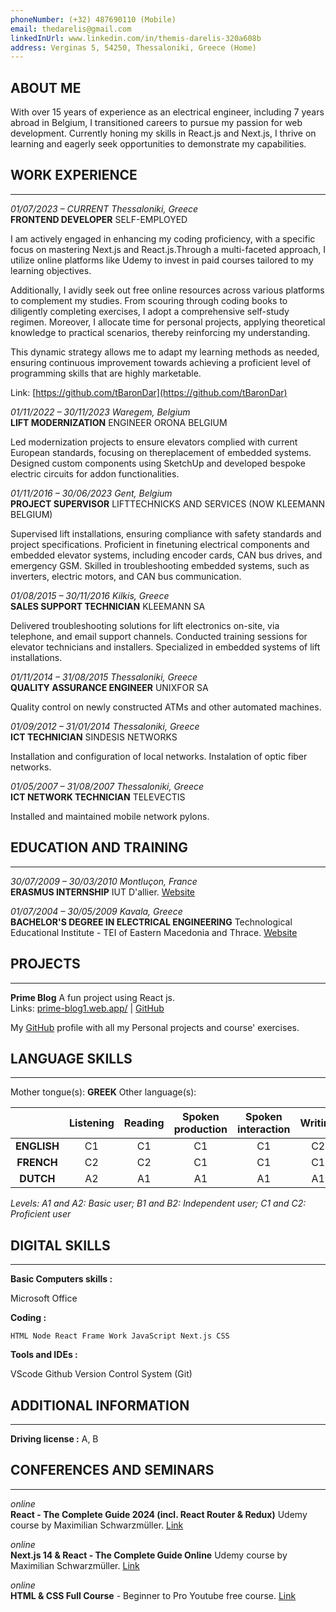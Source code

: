 ```yaml
---
phoneNumber: (+32) 487690110 (Mobile)
email: thedarelis@gmail.com
linkedInUrl: www.linkedin.com/in/themis-darelis-320a608b
address: Verginas 5, 54250, Thessaloniki, Greece (Home)
---
```


## ABOUT ME

With over 15 years of experience as an electrical engineer, including 7 years abroad in Belgium, I transitioned careers to pursue my passion for web development. Currently honing my skills in React.js and Next.js, I thrive on learning and eagerly seek opportunities to demonstrate my capabilities.

## WORK EXPERIENCE

---

_01/07/2023 – CURRENT Thessaloniki, Greece_  
**FRONTEND DEVELOPER** SELF-EMPLOYED

I am actively engaged in enhancing my coding proficiency, with a specific focus on mastering Next.js and React.js.Through a multi-faceted approach, I utilize online platforms like Udemy to invest in paid courses tailored to my learning objectives.

Additionally, I avidly seek out free online resources across various platforms to complement my studies. From scouring through coding books to diligently completing exercises, I adopt a comprehensive self-study regimen. Moreover, I allocate time for personal projects, applying theoretical knowledge to practical scenarios, thereby reinforcing my understanding.

This dynamic strategy allows me to adapt my learning methods as needed, ensuring continuous improvement towards achieving a proficient level of programming skills that are highly marketable.

Link: [https://github.com/tBaronDar](https://github.com/tBaronDar)

_01/11/2022 – 30/11/2023 Waregem, Belgium_  
**LIFT MODERNIZATION** ENGINEER ORONA BELGIUM

Led modernization projects to ensure elevators complied with current European standards, focusing on thereplacement of embedded systems. Designed custom components using SketchUp and developed bespoke electric circuits for addon functionalities.

_01/11/2016 – 30/06/2023 Gent, Belgium_  
**PROJECT SUPERVISOR** LIFTTECHNICKS AND SERVICES (NOW KLEEMANN BELGIUM)

Supervised lift installations, ensuring compliance with safety standards and project specifications. Proficient in finetuning electrical components and embedded elevator systems, including encoder cards, CAN bus drives, and emergency GSM. Skilled in troubleshooting embedded systems, such as inverters, electric motors, and CAN bus communication.

_01/08/2015 – 30/11/2016 Kilkis, Greece_  
**SALES SUPPORT TECHNICIAN** KLEEMANN SA

Delivered troubleshooting solutions for lift electronics on-site, via telephone, and email support channels. Conducted training sessions for elevator technicians and installers. Specialized in embedded systems of lift installations.

_01/11/2014 – 31/08/2015 Thessaloniki, Greece_  
**QUALITY ASSURANCE ENGINEER** UNIXFOR SA

Quality control on newly constructed ATMs and other automated machines.

_01/09/2012 – 31/01/2014 Thessaloniki, Greece_  
**ICT TECHNICIAN** SINDESIS NETWORKS

Installation and configuration of local networks. Instalation of optic fiber networks.

_01/05/2007 – 31/08/2007 Thessaloniki, Greece_  
**ICT NETWORK TECHNICIAN** TELEVECTIS

Installed and maintained mobile network pylons.

## EDUCATION AND TRAINING

---

_30/07/2009 – 30/03/2010 Montluçon, France_  
**ERASMUS INTERNSHIP** IUT D'allier. [Website](https://www.uca.fr/formation/devenir-des-etudiants/dut/iut-dallier)

_01/07/2004 – 30/05/2009 Kavala, Greece_  
**BACHELOR'S DEGREE IN ELECTRICAL ENGINEERING** Technological Educational Institute - TEI of Eastern Macedonia and Thrace. [Website](http://www.teikav.edu.gr/portal/index.php/el/)

## PROJECTS

---

**Prime Blog** A fun project using React js.  
Links: [prime-blog1.web.app/](prime-blog1.web.app/) | [GitHub](https://github.com/tBaronDar/prime-blog)

My [GitHub](https://github.com/tBaronDar) profile with all my Personal projects and course' exercises.

## LANGUAGE SKILLS

---

Mother tongue(s): **GREEK**
Other language(s):

|             | Listening | Reading | Spoken production | Spoken interaction | Writing |
| :---------: | :-------: | :-----: | :---------------: | :----------------: | :-----: |
| **ENGLISH** |    C1     |   C1    |        C1         |         C1         |   C2    |
| **FRENCH**  |    C2     |   C2    |        C1         |         C1         |   C1    |
|  **DUTCH**  |    A2     |   A1    |        A1         |         A1         |   A1    |

_Levels: A1 and A2: Basic user; B1 and B2: Independent user; C1 and C2: Proficient user_

## DIGITAL SKILLS

---

**Basic Computers skills :**

Microsoft Office

**Coding :**

`HTML Node React Frame Work JavaScript Next.js CSS`

**Tools and IDEs :**

VScode Github Version Control System (Git)

## ADDITIONAL INFORMATION

---

**Driving license :** A, B

## CONFERENCES AND SEMINARS

---

_online_  
**React - The Complete Guide 2024 (incl. React Router & Redux)** Udemy course by Maximilian Schwarzmüller. [Link](https://www.udemy.com/share/101Wby3@gsiPlycni8pbCpI45NRerM97gi9AP1htNQ01wO0BH8CCJ5W9O_wYZBOUiEYec_2l/)

_online_  
**Next.js 14 & React - The Complete Guide Online** Udemy course by Maximilian Schwarzmüller. [Link](https://www.udemy.com/share/104coM3@DyNaGG_htZITD4cuSPieeQtCJPZftXrPE_8S9YmoYgbmegFGXW8xGJMuTzkY6NCV/)

_online_  
**HTML & CSS Full Course** - Beginner to Pro Youtube free course. [Link](https://www.youtube.com/watch?v=G3e-cpL7ofc)
